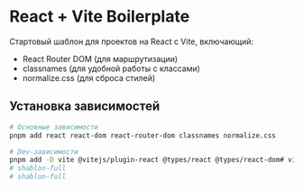 # React + Vite Boilerplate

Стартовый шаблон для проектов на React с Vite, включающий:
- React Router DOM (для маршрутизации)
- classnames (для удобной работы с классами)
- normalize.css (для сброса стилей)

## Установка зависимостей

```bash
# Основные зависимости
pnpm add react react-dom react-router-dom classnames normalize.css

# Dev-зависимости
pnpm add -D vite @vitejs/plugin-react @types/react @types/react-dom# viteBaseShablon
# shablon-full
# shablon-full
